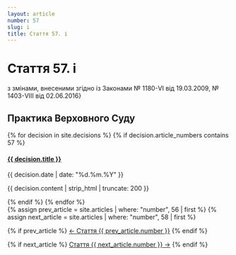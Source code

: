 ```yaml
---
layout: article
number: 57
slug: i
title: Стаття 57. і
---
```


# Стаття 57. і

з змінами, внесеними згідно із Законами № 1180-VI від 19.03.2009, № 1403-VIII від 02.06.2016}

## Практика Верховного Суду

<div class="decisions-container">
{% for decision in site.decisions %}
  {% if decision.article_numbers contains 57 %}
    <div class="decision-item">
      <h4><a href="{{ decision.url }}">{{ decision.title }}</a></h4>
      <p class="decision-date">{{ decision.date | date: "%d.%m.%Y" }}</p>
      <p class="decision-excerpt">{{ decision.content | strip_html | truncate: 200 }}</p>
    </div>
  {% endif %}
{% endfor %}
</div>

<div class="article-navigation">
  {% assign prev_article = site.articles | where: "number", 56 | first %}
  {% assign next_article = site.articles | where: "number", 58 | first %}
  
  {% if prev_article %}
    <a href="{{ prev_article.url }}" class="prev-article">← Стаття {{ prev_article.number }}</a>
  {% endif %}
  
  {% if next_article %}
    <a href="{{ next_article.url }}" class="next-article">Стаття {{ next_article.number }} →</a>
  {% endif %}
</div>
